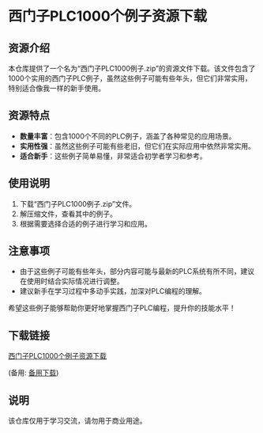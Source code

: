 # 西门子PLC1000个例子资源下载

## 资源介绍

本仓库提供了一个名为“西门子PLC1000例子.zip”的资源文件下载。该文件包含了1000个实用的西门子PLC例子，虽然这些例子可能有些年头，但它们非常实用，特别适合像我一样的新手使用。

## 资源特点

- **数量丰富**：包含1000个不同的PLC例子，涵盖了各种常见的应用场景。
- **实用性强**：虽然这些例子可能有些老旧，但它们在实际应用中依然非常实用。
- **适合新手**：这些例子简单易懂，非常适合初学者学习和参考。

## 使用说明

1. 下载“西门子PLC1000例子.zip”文件。
2. 解压缩文件，查看其中的例子。
3. 根据需要选择合适的例子进行学习和应用。

## 注意事项

- 由于这些例子可能有些年头，部分内容可能与最新的PLC系统有所不同，建议在使用时结合实际情况进行调整。
- 建议新手在学习过程中多动手实践，加深对PLC编程的理解。

希望这些例子能够帮助你更好地掌握西门子PLC编程，提升你的技能水平！

## 下载链接
[西门子PLC1000个例子资源下载]() 

(备用: [备用下载](https://pan.baidu.com/s/1hCZjo-tyL0_EjYxdq2xX3Q?pwd=1234))

## 说明

该仓库仅用于学习交流，请勿用于商业用途。
